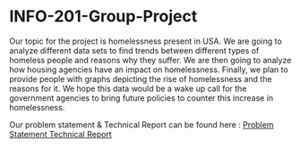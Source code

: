 # INFO-201-Group-Project

Our topic for the project is homelessness present in USA. We are going to analyze different data sets to find trends between different types of homeless people and reasons why they suffer. We are then going to analyze how housing agencies have an impact on homelessness. Finally, we plan to provide people with graphs depicting the rise of homelessness and the reasons for it. We hope this data would be a wake up call for the government agencies to bring future policies to counter this increase in homelessness.

Our problem statement & Technical Report can be found here : [Problem Statement Technical Report](https://github.com/goel-mehul/INFO-201-Group-Project/wiki/INFO-201-Technical-Report)
